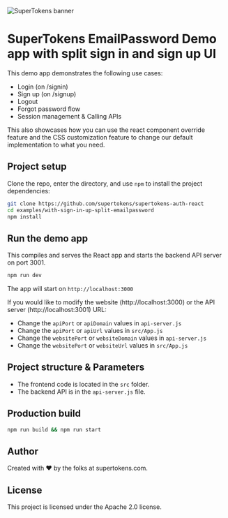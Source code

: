 ![SuperTokens banner](https://raw.githubusercontent.com/supertokens/supertokens-logo/master/images/Artboard%20%E2%80%93%2027%402x.png)

# SuperTokens EmailPassword Demo app with split sign in and sign up UI

This demo app demonstrates the following use cases:

-   Login (on /signin)
-   Sign up (on /signup)
-   Logout
-   Forgot password flow
-   Session management & Calling APIs

This also showcases how you can use the react component override feature and the CSS customization feature to change our default implementation to what you need.

## Project setup

Clone the repo, enter the directory, and use `npm` to install the project dependencies:

```bash
git clone https://github.com/supertokens/supertokens-auth-react
cd examples/with-sign-in-up-split-emailpassword
npm install
```

## Run the demo app

This compiles and serves the React app and starts the backend API server on port 3001.

```bash
npm run dev
```

The app will start on `http://localhost:3000`

If you would like to modify the website (http://localhost:3000) or the API server (http://localhost:3001) URL:

-   Change the `apiPort` or `apiDomain` values in `api-server.js`
-   Change the `apiPort` or `apiUrl` values in `src/App.js`
-   Change the `websitePort` or `websiteDomain` values in `api-server.js`
-   Change the `websitePort` or `websiteUrl` values in `src/App.js`

## Project structure & Parameters

-   The frontend code is located in the `src` folder.
-   The backend API is in the `api-server.js` file.

## Production build

```bash
npm run build && npm run start
```

## Author

Created with :heart: by the folks at supertokens.com.

## License

This project is licensed under the Apache 2.0 license.
